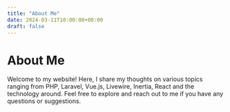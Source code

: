 ```yaml
---
title: "About Me"
date: 2024-03-11T10:00:00+00:00
draft: false
---
```


# About Me

Welcome to my website! Here, I share my thoughts on various topics ranging from PHP, Laravel, Vue.js, Livewire, Inertia, React and the technology around. Feel free to explore and reach out to me if you have any questions or suggestions.
